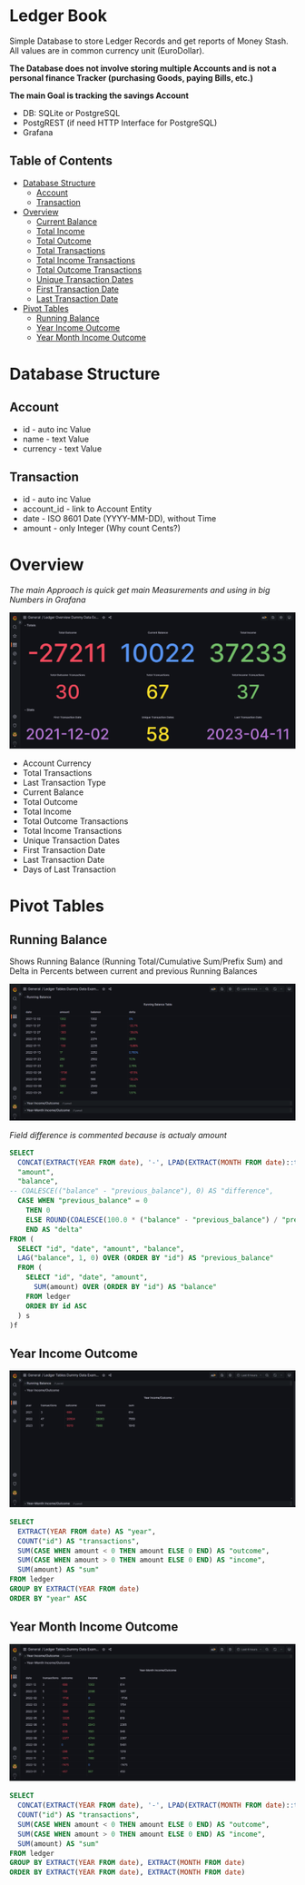 # Ledger Book
Simple Database to store Ledger Records and get reports of Money Stash. All values are in common currency unit (EuroDollar).

**The Database does not involve storing multiple Accounts and is not a personal finance Tracker (purchasing Goods, paying Bills, etc.)**

**The main Goal is tracking the savings Account**

- DB: SQLite or PostgreSQL
- PostgREST (if need HTTP Interface for PostgreSQL)
- Grafana

##  Table of Contents
- [Database Structure](#database-structure)
  - [Account](#account)
  - [Transaction](#transaction)
- [Overview](#overview)
  - [Current Balance](#current-balance)
  - [Total Income](#total-income)
  - [Total Outcome](#total-outcome)
  - [Total Transactions](#total-transactions)
  - [Total Income Transactions](#total-income-transactions)
  - [Total Outcome Transactions](#total-outcome-transactions)
  - [Unique Transaction Dates](#unique-transaction-dates)
  - [First Transaction Date](#first-transaction-date)
  - [Last Transaction Date](#last-transaction-date)
- [Pivot Tables](#pivot-tables)
  - [Running Balance](#running-balance)
  - [Year Income Outcome](#year-income-outcome)
  - [Year Month Income Outcome](#year-month-income-outcome)

# Database Structure
## Account
- id - auto inc Value
- name - text Value
- currency - text Value

## Transaction
- id - auto inc Value
- account_id - link to Account Entity
- date - ISO 8601 Date (YYYY-MM-DD), without Time
- amount - only Integer (Why count Сents?)


# Overview

*The main Approach is quick get main Measurements and using in big Numbers in Grafana*

![Ledger Overview](https://github.com/SA-Inc/Ledger-Book/blob/main/img/Ledger%20Overview.png)

- Account Currency
- Total Transactions
- Last Transaction Type
- Current Balance
- Total Outcome
- Total Income
- Total Outcome Transactions
- Total Income Transactions
- Unique Transaction Dates
- First Transaction Date
- Last Transaction Date
- Days of Last Transaction


# Pivot Tables
## Running Balance

Shows Running Balance (Running Total/Cumulative Sum/Prefix Sum) and Delta in Percents between current and previous Running Balances

![Running Balance](https://github.com/SA-Inc/Ledger-Book/blob/main/img/Running%20Balance.png)

*Field difference is commented because is actualy amount*

```sql
SELECT
  CONCAT(EXTRACT(YEAR FROM date), '-', LPAD(EXTRACT(MONTH FROM date)::text, 2, '0'), '-', LPAD(EXTRACT(DAY FROM date)::text, 2, '0')) AS "date",
  "amount",
  "balance",
-- COALESCE(("balance" - "previous_balance"), 0) AS "difference",
  CASE WHEN "previous_balance" = 0
    THEN 0
    ELSE ROUND(COALESCE(100.0 * ("balance" - "previous_balance") / "previous_balance", 0), 2)
    END AS "delta"
FROM (
  SELECT "id", "date", "amount", "balance",
  LAG("balance", 1, 0) OVER (ORDER BY "id") AS "previous_balance"
  FROM (
    SELECT "id", "date", "amount",
      SUM(amount) OVER (ORDER BY "id") AS "balance"
    FROM ledger
    ORDER BY id ASC
  ) s
)f
```

## Year Income Outcome

![Running Balance](https://github.com/SA-Inc/Ledger-Book/blob/main/img/Year%20Income%20Outcome.png)

```sql
SELECT
  EXTRACT(YEAR FROM date) AS "year",
  COUNT("id") AS "transactions",
  SUM(CASE WHEN amount < 0 THEN amount ELSE 0 END) AS "outcome",
  SUM(CASE WHEN amount > 0 THEN amount ELSE 0 END) AS "income",
  SUM(amount) AS "sum"
FROM ledger
GROUP BY EXTRACT(YEAR FROM date)
ORDER BY "year" ASC
```

## Year Month Income Outcome

![Running Balance](https://github.com/SA-Inc/Ledger-Book/blob/main/img/Year%20Month%20Income%20Outcome.png)

```sql
SELECT
  CONCAT(EXTRACT(YEAR FROM date), '-', LPAD(EXTRACT(MONTH FROM date)::text, 2, '0')) AS "date",
  COUNT("id") AS "transactions",
  SUM(CASE WHEN amount < 0 THEN amount ELSE 0 END) AS "outcome",
  SUM(CASE WHEN amount > 0 THEN amount ELSE 0 END) AS "income",
  SUM(amount) AS "sum"
FROM ledger
GROUP BY EXTRACT(YEAR FROM date), EXTRACT(MONTH FROM date)
ORDER BY EXTRACT(YEAR FROM date), EXTRACT(MONTH FROM date)
```
